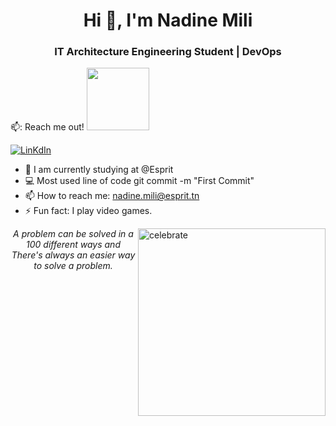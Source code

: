 <h1 align="center">Hi 👋, I'm Nadine Mili</h1>
<h3 align="center">IT Architecture Engineering Student | DevOps</h3>

📫: Reach me out! <img src="https://raw.githubusercontent.com/ShahriarShafin/ShahriarShafin/main/Assets/handshake.gif" width="100px" style="max-width: 100%;">

<a href="https://www.linkedin.com/in/nadine-mili-a3435a27a/" rel="nofollow"><img src="https://img.shields.io/badge/LinkedIn-0077B5?style=for-the-badge&logo=linkedin&logoColor=white" alt="LinKdIn"></a>

- 🔭 I am currently studying at @Esprit
- 💻 Most used line of code git commit -m "First Commit"
- 📫 How to reach me: nadine.mili@esprit.tn
- ⚡  Fun fact: I play video games.

<img src="https://camo.githubusercontent.com/34cc5c8b4ea4d92190f579a8f03e0b8c663b0788653bf6a378026464f5573286/68747470733a2f2f6f63746f6465782e6769746875622e636f6d2f696d616765732f6a65747061636b746f6361742e706e67" alt="celebrate" width="300" align="right" data-canonical-src="https://octodex.github.com/images/jetpacktocat.png" style="max-width: 100%;">


 <p align="center">
   <i>A problem can be solved in a 100 different ways and There's always an easier way to solve a problem.</i>
 

